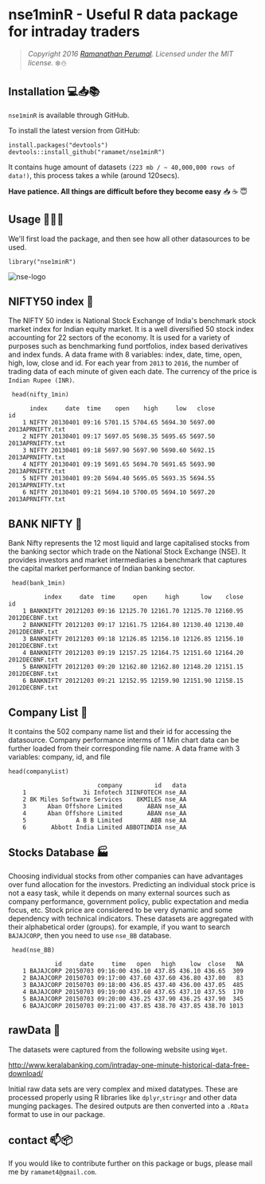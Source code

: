

nse1minR - Useful R data package for intraday traders 
===========================================================================

> *Copyright 2016 [Ramanathan Perumal](http://github.com/ramamet). Licensed under
> the MIT license.*
:snowflake::snowman:

Installation :computer::inbox_tray::books:
------------
`nse1minR` is available through GitHub.

To install the latest version from GitHub: 

    install.packages("devtools")
    devtools::install_github("ramamet/nse1minR")
    
It contains huge amount of datasets `(223 mb / ~ 40,000,000 rows of data!)`, this process takes a while (around 120secs). 

**Have patience. All things are difficult before they become easy** :inbox_tray: :coffee: :innocent:

    
Usage :office::wrench::card_index:
-----

We'll first load the package, and then see how all other datasources to be used.
   
    library("nse1minR")    
    
![nse-logo](https://cloud.githubusercontent.com/assets/16385390/20669749/20b69fd4-b576-11e6-8011-4cc1d1009311.jpg)


NIFTY50 index :vertical_traffic_light:
-----
The NIFTY 50 index is National Stock Exchange of India's benchmark 
 stock market index for Indian equity market.
 It is a well diversified 50 stock index accounting for 22 sectors 
 of the economy. It is used for a variety of purposes such as benchmarking 
 fund portfolios, index based derivatives and index funds.
 A data frame with 8 variables: index, date, time, open, high, low, close and id. 
 For each year from `2013` to `2016`, the number of trading data of each minute of given each date. 
 The currency of the price is `Indian Rupee (INR)`.

     head(nifty_1min)
     
          index     date  time    open    high     low   close               id
        1 NIFTY 20130401 09:16 5701.15 5704.65 5694.30 5697.00 2013APRNIFTY.txt
        2 NIFTY 20130401 09:17 5697.05 5698.35 5695.65 5697.50 2013APRNIFTY.txt
        3 NIFTY 20130401 09:18 5697.90 5697.90 5690.60 5692.15 2013APRNIFTY.txt
        4 NIFTY 20130401 09:19 5691.65 5694.70 5691.65 5693.90 2013APRNIFTY.txt
        5 NIFTY 20130401 09:20 5694.40 5695.05 5693.35 5694.55 2013APRNIFTY.txt
        6 NIFTY 20130401 09:21 5694.10 5700.05 5694.10 5697.20 2013APRNIFTY.txt
 
BANK NIFTY :bank:
-----

 Bank Nifty represents the 12 most liquid and
 large capitalised stocks from the banking sector
 which trade on the National Stock Exchange (NSE). 
 It provides investors and market intermediaries a 
 benchmark that captures the capital market performance of Indian banking sector.   
 
     head(bank_1min)
     
              index     date  time     open     high      low    close             id
        1 BANKNIFTY 20121203 09:16 12125.70 12161.70 12125.70 12160.95 2012DECBNF.txt
        2 BANKNIFTY 20121203 09:17 12161.75 12164.80 12130.40 12130.40 2012DECBNF.txt
        3 BANKNIFTY 20121203 09:18 12126.85 12156.10 12126.85 12156.10 2012DECBNF.txt
        4 BANKNIFTY 20121203 09:19 12157.25 12164.75 12151.60 12164.20 2012DECBNF.txt
        5 BANKNIFTY 20121203 09:20 12162.80 12162.80 12148.20 12151.15 2012DECBNF.txt
        6 BANKNIFTY 20121203 09:21 12152.95 12159.90 12151.90 12158.15 2012DECBNF.txt
        
Company List :game_die:
-----

It contains the 502 company name list and their id for accessing the 
datasource. Company performance interms of 1 Min chart data can be further 
loaded from their corresponding file name. 
A data frame with 3 variables: company, id, and file

    head(companyList)
    
                             company         id   data
        1                3i Infotech 3IINFOTECH nse_AA
        2 8K Miles Software Services    8KMILES nse_AA
        3      Aban Offshore Limited       ABAN nse_AA
        4      Aban Offshore Limited       ABAN nse_AA
        5              A B B Limited        ABB nse_AA
        6       Abbott India Limited ABBOTINDIA nse_AA
 
Stocks Database :factory:
-----
 Choosing individual stocks from other companies can have 
 advantages over fund allocation for the investors. 
 Predicting an individual stock price is not a easy task,
 while it depends on many external sources such as company performance,
 government policy, public expectation and media focus, etc.
 Stock price are considered to be
 very dynamic and some dependency with technical indicators.
 These datasets are aggregated with their alphabetical order (groups).
 for example, if you want to search `BAJAJCORP`, then you need to use `nse_BB` database.
 
     head(nse_BB)
     
                 id     date     time   open   high    low  close   NA
        1 BAJAJCORP 20150703 09:16:00 436.10 437.85 436.10 436.65  309
        2 BAJAJCORP 20150703 09:17:00 437.60 437.60 436.80 437.00   83
        3 BAJAJCORP 20150703 09:18:00 436.85 437.40 436.00 437.05  485
        4 BAJAJCORP 20150703 09:19:00 437.60 437.65 437.10 437.55  170
        5 BAJAJCORP 20150703 09:20:00 436.25 437.90 436.25 437.90  345
        6 BAJAJCORP 20150703 09:21:00 437.85 438.70 437.85 438.70 1013

 
rawData :floppy_disk:
-----
The datasets were captured from the following website using `Wget`. 


http://www.keralabanking.com/intraday-one-minute-historical-data-free-download/


Initial raw data sets are very complex and mixed datatypes.
These are processed properly using R libraries like `dplyr`,`stringr` and other data munging packages.
The desired outputs are then converted into a  `.RData` format to use in our package. 


contact :mailbox::package:
-----
If you would like to contribute further on this package or bugs, please mail me by `ramamet4@gmail.com`. 
        
        



 
 
        

